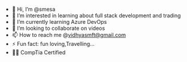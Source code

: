 - 👋 Hi, I’m @smesa
- 👀 I’m interested in learning about full stack development and trading 
- 🌱 I’m currently learning Azure DevOps
- 💞️ I’m looking to collaborate on videos 
- 📫 How to reach me @vidhyasmft@gmail.com
- ⚡ Fun fact: fun loving,Travelling...
- 👨‍🎓 CompTia Certified 

<!---
srividhyamesala/srividhyamesala is a ✨ special ✨ repository because its `README.md` (this file) appears on your GitHub profile.
You can click the Preview link to take a look at your changes.
--->
